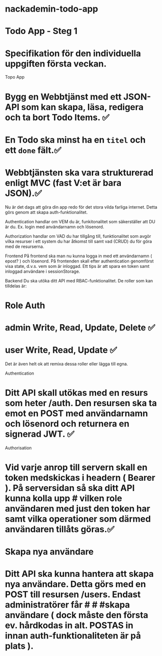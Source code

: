 # nackademin-todo-app
# Todo App - Steg 1
# Specifikation för den individuella uppgiften första veckan.

Topo App
# Bygg en Webbtjänst med ett JSON-API som kan skapa, läsa, redigera och ta bort Todo Items. ✅
# En Todo ska minst ha en `titel` och ett `done` fält.✅
# Webbtjänsten ska vara strukturerad enligt MVC (fast V:et är bara JSON).✅


 Nu är det dags att göra din app redo för det stora vilda farliga internet. Detta görs genom att skapa auth-funktionalitet.

 Authentication handlar om VEM du är, funkitonalitet som säkerställer att DU är du. Ex. login med användarnamn och lösenord.

 Authorization handlar om VAD du har tillgång till, funktionalitet som avgör vilka resurser i ett system du har åtkomst till samt vad (CRUD) du för göra med de resurserna.

Frontend
 På frontend ska man nu kunna logga in med ett användarnamn ( epost? ) och lösenord. På frontenden skall efter authentication genomförst visa state, d.v.s. vem som är inloggad. Ett tips är att spara en token samt inloggad användare i sessionStorage.

Backend
 Du ska utöka ditt API med RBAC-funktionalitet. De roller som kan tilldelas är:

# Role	Auth
# admin	Write, Read, Update, Delete ✅
# user	Write, Read, Update ✅
 Det är även helt ok att remixa dessa roller eller lägga till egna.

 Authentication
# Ditt API skall utökas med en resurs som heter /auth. Den resursen ska ta emot en POST med användarnamn och lösenord och returnera en signerad JWT. ✅

Authorisation
# Vid varje anrop till servern skall en token medskickas i headern ( Bearer ). På serversidan så ska ditt API kunna kolla upp # vilken role användaren med just den token har samt vilka operationer som därmed användaren tillåts göras.✅

# Skapa nya användare

# Ditt API ska kunna hantera att skapa nya användare. Detta görs med en POST till resursen /users. Endast administratörer får # # #skapa användare ( dock måste den första ev. hårdkodas in alt. POSTAS in innan auth-funktionaliteten är på plats ).

